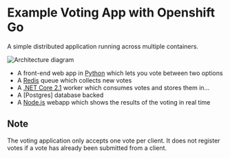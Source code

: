 Example Voting App with Openshift Go
=========

A simple distributed application running across multiple containers.

![Architecture diagram](architecture.png)

* A front-end web app in [Python](/vote) which lets you vote between two options
* A [Redis](https://hub.docker.com/_/redis/) queue which collects new votes
* A [.NET Core 2.1](/worker) worker which consumes votes and stores them in…
* A [Postgres] database backed
* A [Node.js](/result) webapp which shows the results of the voting in real time


Note
----

The voting application only accepts one vote per client. It does not register votes if a vote has already been submitted from a client.
